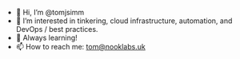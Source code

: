 - 👋 Hi, I’m @tomjsimm
- 👀 I’m interested in tinkering, cloud infrastructure, automation, and DevOps / best practices.
- 🌱 Always learning!
- 📫 How to reach me: tom@nooklabs.uk
  
<!---
tomjsimm/tomjsimm is a ✨ special ✨ repository because its `README.md` (this file) appears on your GitHub profile.
You can click the Preview link to take a look at your changes.
--->
